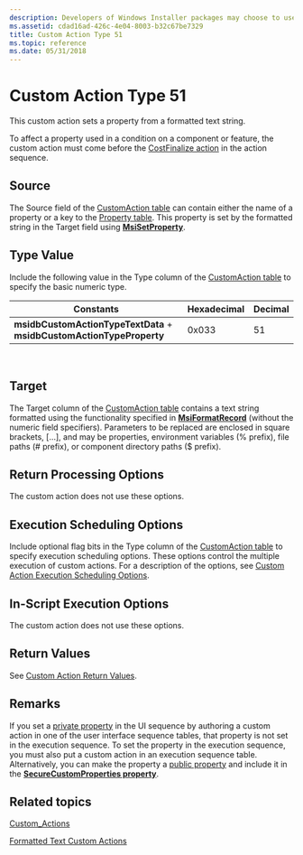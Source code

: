 ```yaml
---
description: Developers of Windows Installer packages may choose to use a custom action type 51 when the standard actions are insufficient to execute the installation.
ms.assetid: cdad16ad-426c-4e04-8003-b32c67be7329
title: Custom Action Type 51
ms.topic: reference
ms.date: 05/31/2018
---
```


# Custom Action Type 51

This custom action sets a property from a formatted text string.

To affect a property used in a condition on a component or feature, the custom action must come before the [CostFinalize action](costfinalize-action.md) in the action sequence.

## Source

The Source field of the [CustomAction table](customaction-table.md) can contain either the name of a property or a key to the [Property table](property-table.md). This property is set by the formatted string in the Target field using [**MsiSetProperty**](/windows/desktop/api/Msiquery/nf-msiquery-msisetpropertya).

## Type Value

Include the following value in the Type column of the [CustomAction table](customaction-table.md) to specify the basic numeric type.



| Constants                                                             | Hexadecimal | Decimal |
|-----------------------------------------------------------------------|-------------|---------|
| **msidbCustomActionTypeTextData** + **msidbCustomActionTypeProperty** | 0x033       | 51      |



 

## Target

The Target column of the [CustomAction table](customaction-table.md) contains a text string formatted using the functionality specified in [**MsiFormatRecord**](/windows/desktop/api/Msiquery/nf-msiquery-msiformatrecorda) (without the numeric field specifiers). Parameters to be replaced are enclosed in square brackets, \[…\], and may be properties, environment variables (% prefix), file paths (\# prefix), or component directory paths ($ prefix).

## Return Processing Options

The custom action does not use these options.

## Execution Scheduling Options

Include optional flag bits in the Type column of the [CustomAction table](customaction-table.md) to specify execution scheduling options. These options control the multiple execution of custom actions. For a description of the options, see [Custom Action Execution Scheduling Options](custom-action-execution-scheduling-options.md).

## In-Script Execution Options

The custom action does not use these options.

## Return Values

See [Custom Action Return Values](custom-action-return-values.md).

## Remarks

If you set a [private property](private-properties.md) in the UI sequence by authoring a custom action in one of the user interface sequence tables, that property is not set in the execution sequence. To set the property in the execution sequence, you must also put a custom action in an execution sequence table. Alternatively, you can make the property a [public property](public-properties.md) and include it in the [**SecureCustomProperties property**](securecustomproperties.md).

## Related topics

<dl> <dt>

[Custom\_Actions](custom-actions.md)
</dt> <dt>

[Formatted Text Custom Actions](formatted-text-custom-actions.md)
</dt> </dl>

 

 



